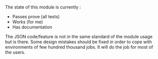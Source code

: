 The state of this module is currently :

 * Passes prove (all tests)
 * Works (for me)
 * Has documentation
 
The JSON code/feature is not in the same standard of the module usage but is there. Some design mistakes should be fixed
in order to cope with environments of few hundred thousand jobs. It will do the job for most of the users.
